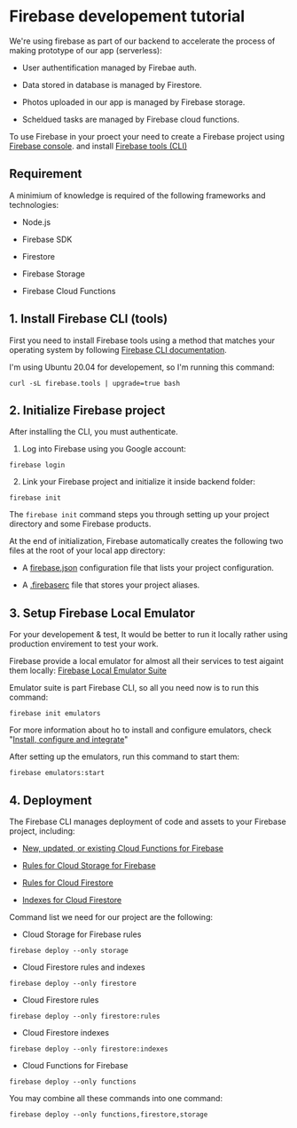 # Firebase developement tutorial

We're using firebase as part of our backend to accelerate the process of making prototype of our app (serverless):

- User authentification managed by Firebae auth.

- Data stored in database is managed by Firestore.

- Photos uploaded in our app is managed by Firebase storage.

- Scheldued tasks are managed by Firebase cloud functions.

To use Firebase in your proect your need to create a Firebase project using [Firebase console](https://console.firebase.google.com/).
and install [Firebase tools (CLI)](https://firebase.google.com/docs/cli)

## Requirement

A minimium of knowledge is required of the following frameworks and technologies:

- Node.js

- Firebase SDK

- Firestore

- Firebase Storage

- Firebase Cloud Functions

## 1. Install Firebase CLI (tools)

First you need to install Firebase tools using a method that matches your operating system by following [Firebase CLI documentation](https://firebase.google.com/docs/cli).

I'm using Ubuntu 20.04 for developement, so I'm running this command:

```shell
curl -sL firebase.tools | upgrade=true bash
```

## 2. Initialize Firebase project

After installing the CLI, you must authenticate.

1. Log into Firebase using you Google account:

```shell
firebase login
```

2. Link your Firebase project and initialize it inside backend folder:

```shell
firebase init
```

The `firebase init` command steps you through setting up your project directory and some Firebase products.

At the end of initialization, Firebase automatically creates the following two files at the root of your local app directory:

- A [firebase.json](https://github.com/BuildForSDGCohort2/Team-253-Group-A-Backend/blob/develop/firebase.json) configuration file that lists your project configuration.

- A [.firebaserc](https://github.com/BuildForSDGCohort2/Team-253-Group-A-Backend/blob/develop/.firebaserc) file that stores your project aliases.

## 3. Setup Firebase Local Emulator

For your developement & test, It would be better to run it locally rather using production envirement to test your work.

Firebase provide a local emulator for almost all their services to test aigaint them locally: [Firebase Local Emulator Suite](https://firebase.google.com/docs/emulator-suite)

Emulator suite is part Firebase CLI, so all you need now is to run this command:

```shell
firebase init emulators
```

For more information about ho to install and configure emulators, check "[Install, configure and integrate](https://firebase.google.com/docs/emulator-suite/install_and_configure)"

After setting up the emulators, run this command to start them:

```shell
firebase emulators:start
```

## 4. Deployment

The Firebase CLI manages deployment of code and assets to your Firebase project, including:

- [New, updated, or existing Cloud Functions for Firebase](https://github.com/BuildForSDGCohort2/Team-253-Group-A-Backend/tree/develop/functions)

- [Rules for Cloud Storage for Firebase](https://github.com/BuildForSDGCohort2/Team-253-Group-A-Backend/blob/develop/storage.rules)

- [Rules for Cloud Firestore](https://github.com/BuildForSDGCohort2/Team-253-Group-A-Backend/blob/develop/firestore.rules)

- [Indexes for Cloud Firestore](https://github.com/BuildForSDGCohort2/Team-253-Group-A-Backend/blob/develop/firestore.indexes.json)

Command list we need for our project are the following:

- Cloud Storage for Firebase rules

```shell
firebase deploy --only storage
```

- Cloud Firestore rules and indexes

```shell
firebase deploy --only firestore
```

- Cloud Firestore rules

```shell
firebase deploy --only firestore:rules
```

- Cloud Firestore indexes

```shell
firebase deploy --only firestore:indexes
```

- Cloud Functions for Firebase

```shell
firebase deploy --only functions
```

You may combine all these commands into one command:

```shell
firebase deploy --only functions,firestore,storage
```
